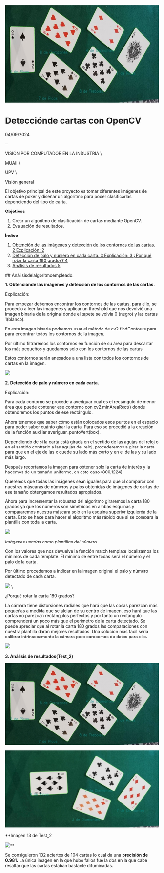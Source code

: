 ﻿![](Aspose.Words.780fbf9b-f731-414a-a431-edda19f38538.001.jpeg)

# Detecciónde cartas con OpenCV

04/09/2024

**─**


VISIÓN POR COMPUTADOR EN LA INDUSTRIA \

MUAII \

UPV \


Visión general

El objetivo principal de este proyecto es tomar diferentes imágenes de cartas de poker y <a name="_page1_x72.00_y182.25"></a>diseñar un algoritmo para poder clasificarlas dependiendo del tipo de carta.

**Objetivos**

1. Crear un algoritmo de clasificación de cartas mediante OpenCV.
1. Evaluación de resultados.

<a name="_page1_x72.00_y342.75"></a>**Índice**

1. [Obtención de las imágenes y detección de los contornos de las cartas. 2 ](#_page2_x72.00_y162.00)[Explicación: 2](#_page2_x72.00_y197.25)
1. [Detección de palo y número en cada carta. 3 ](#_page3_x72.00_y88.50)[Explicación: 3 ](#_page3_x72.00_y123.75)[¿Por qué rotar la carta 180 grados? 4](#_page4_x72.00_y126.00)
1. [Análisis de resultados 5](#_page5_x72.00_y110.25)


<a name="_page2_x72.00_y110.25"></a> ## Análisisdelalgoritmoempleado.

**1. Obtenciónde las imágenes y detección de los contornos de las cartas.**

   <a name="_page2_x72.00_y162.00"></a><a name="_page2_x72.00_y197.25"></a>Explicación:

Para empezar debemos encontrar los contornos de las cartas, para ello, se procedio a leer las imagenes y aplicar un threshold que nos devolvió una imagen binaria de la original donde el tapete se volvia 0 (negro) y las cartas 1(blanco).

En esta imagen binaria podremos usar el método de cv2.findContours para para encontrar todos los contornos de la imagen.

Por último filtraremos los contornos en función de su área para descartar los más pequeños y quedarnos solo con los contornos de las cartas.

Estos contornos serán anexados a una lista con todos los contornos de cartas en la imagen.

![](Aspose.Words.780fbf9b-f731-414a-a431-edda19f38538.003.png)

**2. Detección de palo y número en cada carta.**

<a name="_page3_x72.00_y88.50"></a><a name="_page3_x72.00_y123.75"></a>Explicación:

Para cada contorno se procede a averiguar cual es el rectángulo de menor área que puede contener ese contorno con cv2.minAreaRect() donde obtendremos los puntos de ese rectángulo.

Ahora tenemos que saber cómo están colocados esos puntos en el espacio para poder saber cuánto girar la carta. Para eso se procedió a la creación de la función auxiliar averiguar\_puntoVert(box).

Dependiendo de si la carta está girada en el sentido de las agujas del reloj o en el sentido contrario a las agujas del reloj, procederemos a girar la carta para que en el eje de las x quede su lado más corto y en el de las y su lado más largo.

Después recortamos la imagen para obtener solo la carta de interés y la hacemos de un tamaño uniforme, en este caso (800,1224).

Queremos que todas las imágenes sean iguales para que al comparar con nuestras máscaras de números y palos obtenidas de imágenes de cartas de ese tamaño obtengamos resultados apropiados.

Ahora para incrementar la robustez del algoritmo giraremos la carta 180 grados ya que los números son simétricos en ambas esquinas y compararemos nuestra máscara solo en la esquina superior izquierda de la carta. Esto se hace para hacer el algoritmo más rápido que si se compara la plantilla con toda la carta.

![](Aspose.Words.780fbf9b-f731-414a-a431-edda19f38538.005.png) 

*Imágenes usadas como plantillas del número.*

Con los valores que nos devuelve la función match template localizamos los mínimos de cada template. El mínimo de entre todas será el número y el palo de la carta.

Por último procedemos a indicar en la imagen original el palo y número detectado de cada <a name="_page4_x72.00_y126.00"></a>carta.

![](Aspose.Words.780fbf9b-f731-414a-a431-edda19f38538.004.png) \

¿Porqué rotar la carta 180 grados?

La cámara tiene distorsiones radiales que hará que las cosas parezcan más pequeñas a medida que se alejan de su centro de imagen. eso hará que las cartas no parezcan rectángulos perfectos y por tanto un rectángulo comprenderá un poco más que el perímetro de la carta detectado. Se puede apreciar que al rotar la carta 180 grados las comparaciones con nuestra plantilla darán mejores resultados. Una solucion mas facil seria calibrar intrínsecamente la cámara pero carecemos de datos para ello.

![](Aspose.Words.780fbf9b-f731-414a-a431-edda19f38538.006.png)

**3. Análisis de resultados(Test\_2)**

![](Aspose.Words.780fbf9b-f731-414a-a431-edda19f38538.007.jpeg)

![](Aspose.Words.780fbf9b-f731-414a-a431-edda19f38538.009.jpeg)

<a name="_page5_x72.00_y110.25"></a>**Imagen 13 de Test\_2

![](Aspose.Words.780fbf9b-f731-414a-a431-edda19f38538.008.png)**


Se consiguieron 102 aciertos de 104 cartas lo cual da una **precisión de 0.981.** La única imagen en la que hubo fallos fue la dos en la que cabe resaltar que las cartas estaban bastante difuminadas.

